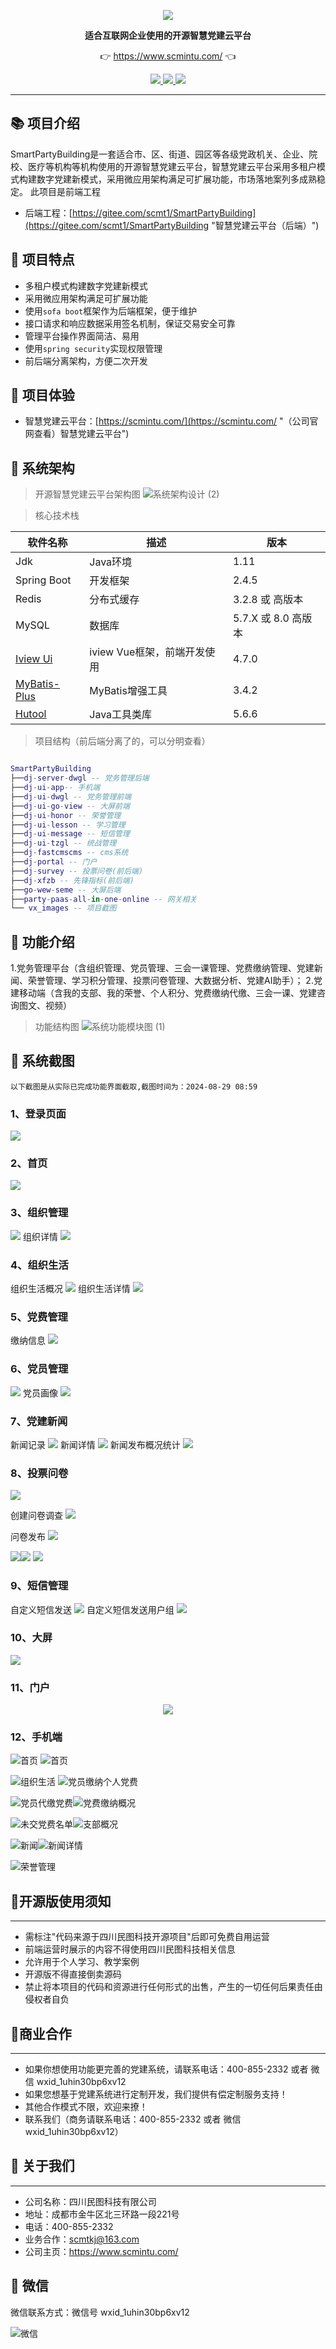 
<p align="center">
	<img src="vx_images/favicon.ico" />
</p>
<p align="center">
	<strong>适合互联网企业使用的开源智慧党建云平台</strong>
</p>
<p align="center">
	👉 <a href="https://www.scmintu.com/">https://www.scmintu.com/</a> 👈
</p>

<p align="center">
	<a target="_blank" href="https://spring.io/projects/spring-boot">
		<img src="https://img.shields.io/badge/spring%20boot-2.4.5-yellowgreen" />
	</a>
    <a target="_blank" href="https://www.oracle.com/java/technologies/javase/javase-jdk11-downloads.html">
		<img src="https://img.shields.io/badge/JDK-11-green.svg" />
	</a>
	<a target="_blank" href="http://www.gnu.org/licenses/lgpl.html">
		<img src="https://img.shields.io/badge/license-LGPL--3.0-blue" />
	</a>
</p>


-------------------------------------------------------------------------------

## 📚 项目介绍

SmartPartyBuilding是一套适合市、区、街道、园区等各级党政机关、企业、院校、医疗等机构等机构使用的开源智慧党建云平台，智慧党建云平台采用多租户模式构建数字党建新模式，采用微应用架构满足可扩展功能，市场落地案列多成熟稳定。
此项目是前端工程
- 后端工程：[https://gitee.com/scmt1/SmartPartyBuilding](https://gitee.com/scmt1/SmartPartyBuilding "智慧党建云平台（后端）")

## 🍎 项目特点

* 多租户模式构建数字党建新模式
* 采用微应用架构满足可扩展功能
* 使用`sofa boot`框架作为后端框架，便于维护
* 接口请求和响应数据采用签名机制，保证交易安全可靠
* 管理平台操作界面简洁、易用
* 使用`spring security`实现权限管理
* 前后端分离架构，方便二次开发

## 🍟 项目体验
- 智慧党建云平台：[https://scmintu.com/](https://scmintu.com/ "（公司官网查看）智慧党建云平台")

## 🥞 系统架构

> 开源智慧党建云平台架构图
![系统架构设计 (2)](vx_images/489673311227063.png)


> 核心技术栈

| 软件名称  | 描述 | 版本
|---|---|---
|Jdk | Java环境 | 1.11
|Spring Boot | 开发框架 | 2.4.5
|Redis | 分布式缓存 | 3.2.8 或 高版本
|MySQL | 数据库 | 5.7.X 或 8.0 高版本
|[Iview Ui](http://iview.talkingdata.com/) | iview Vue框架，前端开发使用 | 4.7.0
|[MyBatis-Plus](https://mp.baomidou.com/) | MyBatis增强工具 | 3.4.2
|[Hutool](https://www.hutool.cn/) | Java工具类库 | 5.6.6

> 项目结构（前后端分离了的，可以分明查看）

```lua

SmartPartyBuilding
├──dj-server-dwgl -- 党务管理后端
├──dj-ui-app-- 手机端
├──dj-ui-dwgl -- 党务管理前端
├──dj-ui-go-view -- 大屏前端
├──dj-ui-honor -- 荣誉管理
├──dj-ui-lesson -- 学习管理
├──dj-ui-message -- 短信管理
├──dj-ui-tzgl -- 统战管理
├──dj-fastcmscms -- cms系统
├──dj-portal -- 门户
├──dj-survey -- 投票问卷(前后端)
├──dj-xfzb -- 先锋指标(前后端)
├──go-wew-seme -- 大屏后端
├──party-paas-all-in-one-online -- 网关相关
└── vx_images -- 项目截图
```



## 🍿 功能介绍
1.党务管理平台（含组织管理、党员管理、三会一课管理、党费缴纳管理、党建新闻、荣誉管理、学习积分管理、投票问卷管理、大数据分析、党建AI助手）；
2.党建移动端（含我的支部、我的荣誉、个人积分、党费缴纳代缴、三会一课、党建咨询图文、视频）

> 功能结构图
![系统功能模块图 (1)](vx_images/35878331123919.png)

## 🍯 系统截图

`以下截图是从实际已完成功能界面截取,截图时间为：2024-08-29 08:59`
### 1、登录页面
![](vx_images/1.png)
### 2、首页
![](vx_images/2.png)
### 3、组织管理
![](vx_images/3.png)
组织详情
![](vx_images/4.png)
### 4、组织生活
组织生活概况
![](vx_images/5.png)
组织生活详情
![](vx_images/6.png)

### 5、党费管理

缴纳信息
![](vx_images/7.png)


### 6、党员管理
![](vx_images/8.png)
党员画像
![](vx_images/9.jpg)
### 7、党建新闻
新闻记录
![](vx_images/10.png)
新闻详情
![](vx_images/11.png)
新闻发布概况统计
![](vx_images/12.png)
### 8、投票问卷
![](vx_images/13.png)

创建问卷调查
![](vx_images/14.png)


问卷发布
![](vx_images/15.png)

![](vx_images/16.png)![](vx_images/17.png)
![](vx_images/18.png)


### 9、短信管理
自定义短信发送
![](vx_images/19.png)
自定义短信发送用户组
![](vx_images/20.png)
### 10、大屏
![](vx_images/21.png)

### 11、门户
<p align="center">
	<img src="vx_images/221.png" />
</p>



### 12、手机端
 ![首页](vx_images/23.png)         ![首页](vx_images/24.png)


![组织生活](vx_images/25.png)        ![党员缴纳个人党费](vx_images/26.png)



![党员代缴党费](vx_images/27.png)![党费缴纳概况](vx_images/28.png)




![未交党费名单 ](vx_images/29.png)![支部概况](vx_images/30.png)




![新闻 ](vx_images/32.png)![新闻详情](vx_images/33.png)

![荣誉管理](vx_images/34.png)


## 🥪开源版使用须知
***
* 需标注"代码来源于四川民图科技开源项目"后即可免费自用运营
* 前端运营时展示的内容不得使用四川民图科技相关信息
* 允许用于个人学习、教学案例
* 开源版不得直接倒卖源码
* 禁止将本项目的代码和资源进行任何形式的出售，产生的一切任何后果责任由侵权者自负

## 🥪商业合作
***
*  如果你想使用功能更完善的党建系统，请联系电话：400-855-2332 或者 微信 wxid_1uhin30bp6xv12
*  如果您想基于党建系统进行定制开发，我们提供有偿定制服务支持！
*  其他合作模式不限，欢迎来撩！
*  联系我们（商务请联系电话：400-855-2332 或者 微信 wxid_1uhin30bp6xv12）

## 🥪 关于我们
***
* 公司名称：四川民图科技有限公司
* 地址：成都市金牛区北三环路一段221号
* 电话：400-855-2332
* 业务合作：scmtkj@163.com
* 公司主页：https://www.scmintu.com/

## 🥪 微信
微信联系方式：微信号 wxid_1uhin30bp6xv12

![微信](vx_images/vx.jpg)


